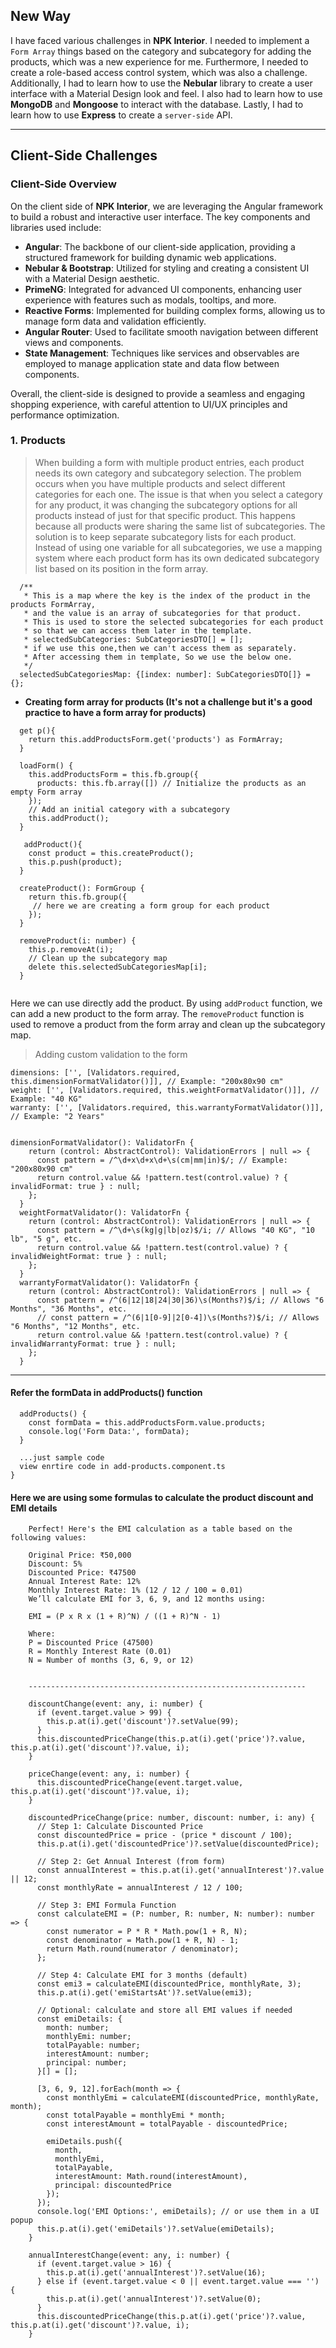 ## New Way

I have faced various challenges in **NPK Interior**. I needed to implement a `Form Array` things based on the category and subcategory for adding the products, which was a new experience for me. Furthermore, I needed to create a role-based access control system, which was also a challenge. Additionally, I had to learn how to use the **Nebular** library to create a user interface with a Material Design look and feel. I also had to learn how to use **MongoDB** and **Mongoose** to interact with the database. Lastly, I had to learn how to use **Express** to create a `server-side` API.

-----------------------------------------------------------------------------------
## Client-Side Challenges
### Client-Side Overview

On the client side of **NPK Interior**, we are leveraging the Angular framework to build a robust and interactive user interface. The key components and libraries used include:

- **Angular**: The backbone of our client-side application, providing a structured framework for building dynamic web applications.
- **Nebular & Bootstrap**: Utilized for styling and creating a consistent UI with a Material Design aesthetic.
- **PrimeNG**: Integrated for advanced UI components, enhancing user experience with features such as modals, tooltips, and more.
- **Reactive Forms**: Implemented for building complex forms, allowing us to manage form data and validation efficiently.
- **Angular Router**: Used to facilitate smooth navigation between different views and components.
- **State Management**: Techniques like services and observables are employed to manage application state and data flow between components.

Overall, the client-side is designed to provide a seamless and engaging shopping experience, with careful attention to UI/UX principles and performance optimization.

### 1. Products

> When building a form with multiple product entries, each product needs its own category and subcategory selection. The problem occurs when you have multiple products and select different categories for each one.
The issue is that when you select a category for any product, it was changing the subcategory options for all products instead of just for that specific product. This happens because all products were sharing the same list of subcategories.
The solution is to keep separate subcategory lists for each product. Instead of using one variable for all subcategories, we use a mapping system where each product form has its own dedicated subcategory list based on its position in the form array.

```aiignore
  /**
   * This is a map where the key is the index of the product in the products FormArray,
   * and the value is an array of subcategories for that product.
   * This is used to store the selected subcategories for each product
   * so that we can access them later in the template.
   * selectedSubCategories: SubCategoriesDTO[] = [];
   * if we use this one,then we can't access them as separately.
   * After accessing them in template, So we use the below one.
   */
  selectedSubCategoriesMap: {[index: number]: SubCategoriesDTO[]} = {};
```
* **Creating form array for products (It's not a challenge but it's a good practice to have a form array for products)**
```aiignore
  get p(){
    return this.addProductsForm.get('products') as FormArray;
  }
  
  loadForm() {
    this.addProductsForm = this.fb.group({
      products: this.fb.array([]) // Initialize the products as an empty Form array
    });
    // Add an initial category with a subcategory
    this.addProduct();
  }
  
   addProduct(){
    const product = this.createProduct();
    this.p.push(product);
  }
  
  createProduct(): FormGroup {
    return this.fb.group({
     // here we are creating a form group for each product
    });
  }
  
  removeProduct(i: number) {
    this.p.removeAt(i);
    // Clean up the subcategory map
    delete this.selectedSubCategoriesMap[i];
  }
  
```

Here we can use directly add the product. By using `addProduct` function, we can add a new product to the form array. The `removeProduct` function is used to remove a product from the form array and clean up the subcategory map.

> Adding custom validation to the form
```aiignore
dimensions: ['', [Validators.required, this.dimensionFormatValidator()]], // Example: "200x80x90 cm"
weight: ['', [Validators.required, this.weightFormatValidator()]], // Example: "40 KG"
warranty: ['', [Validators.required, this.warrantyFormatValidator()]], // Example: "2 Years"


dimensionFormatValidator(): ValidatorFn {
    return (control: AbstractControl): ValidationErrors | null => {
      const pattern = /^\d+x\d+x\d+\s(cm|mm|in)$/; // Example: "200x80x90 cm"
      return control.value && !pattern.test(control.value) ? { invalidFormat: true } : null;
    };
  }
  weightFormatValidator(): ValidatorFn {
    return (control: AbstractControl): ValidationErrors | null => {
      const pattern = /^\d+\s(kg|g|lb|oz)$/i; // Allows "40 KG", "10 lb", "5 g", etc.
      return control.value && !pattern.test(control.value) ? { invalidWeightFormat: true } : null;
    };
  }
  warrantyFormatValidator(): ValidatorFn {
    return (control: AbstractControl): ValidationErrors | null => {
      const pattern = /^(6|12|18|24|30|36)\s(Months?)$/i; // Allows "6 Months", "36 Months", etc.
      // const pattern = /^(6|1[0-9]|2[0-4])\s(Months?)$/i; // Allows "6 Months", "12 Months", etc.
      return control.value && !pattern.test(control.value) ? { invalidWarrantyFormat: true } : null;
    };
  }
``` 

-----------------------------------------------------------------------------------

#### Refer the formData in addProducts() function 

```aiignore
  addProducts() {
    const formData = this.addProductsForm.value.products;
    console.log('Form Data:', formData);
  }
  
  ...just sample code
  view enrtire code in add-products.component.ts
}

```

#### Here we are using some formulas to calculate the product discount and EMI details

```aiignore
    Perfect! Here's the EMI calculation as a table based on the following values:
    
    Original Price: ₹50,000
    Discount: 5%
    Discounted Price: ₹47500
    Annual Interest Rate: 12%
    Monthly Interest Rate: 1% (12 / 12 / 100 = 0.01)
    We’ll calculate EMI for 3, 6, 9, and 12 months using:
    
    EMI = (P x R x (1 + R)^N) / ((1 + R)^N - 1)
    
    Where:
    P = Discounted Price (47500)
    R = Monthly Interest Rate (0.01)
    N = Number of months (3, 6, 9, or 12)
    
    
    --------------------------------------------------------------
    
    discountChange(event: any, i: number) {
      if (event.target.value > 99) {
        this.p.at(i).get('discount')?.setValue(99);
      }
      this.discountedPriceChange(this.p.at(i).get('price')?.value, this.p.at(i).get('discount')?.value, i);
    }
    
    priceChange(event: any, i: number) {
      this.discountedPriceChange(event.target.value, this.p.at(i).get('discount')?.value, i);
    }
    
    discountedPriceChange(price: number, discount: number, i: any) {
      // Step 1: Calculate Discounted Price
      const discountedPrice = price - (price * discount / 100);
      this.p.at(i).get('discountedPrice')?.setValue(discountedPrice);

      // Step 2: Get Annual Interest (from form)
      const annualInterest = this.p.at(i).get('annualInterest')?.value || 12;
      const monthlyRate = annualInterest / 12 / 100;

      // Step 3: EMI Formula Function
      const calculateEMI = (P: number, R: number, N: number): number => {
        const numerator = P * R * Math.pow(1 + R, N);
        const denominator = Math.pow(1 + R, N) - 1;
        return Math.round(numerator / denominator);
      };

      // Step 4: Calculate EMI for 3 months (default)
      const emi3 = calculateEMI(discountedPrice, monthlyRate, 3);
      this.p.at(i).get('emiStartsAt')?.setValue(emi3);

      // Optional: calculate and store all EMI values if needed
      const emiDetails: {
        month: number;
        monthlyEmi: number;
        totalPayable: number;
        interestAmount: number;
        principal: number;
      }[] = [];

      [3, 6, 9, 12].forEach(month => {
        const monthlyEmi = calculateEMI(discountedPrice, monthlyRate, month);
        const totalPayable = monthlyEmi * month;
        const interestAmount = totalPayable - discountedPrice;

        emiDetails.push({
          month,
          monthlyEmi,
          totalPayable,
          interestAmount: Math.round(interestAmount),
          principal: discountedPrice
        });
      });
      console.log('EMI Options:', emiDetails); // or use them in a UI popup
      this.p.at(i).get('emiDetails')?.setValue(emiDetails);
    }

    annualInterestChange(event: any, i: number) {
      if (event.target.value > 16) {
        this.p.at(i).get('annualInterest')?.setValue(16);
      } else if (event.target.value < 0 || event.target.value === '') {
        this.p.at(i).get('annualInterest')?.setValue(0);
      }
      this.discountedPriceChange(this.p.at(i).get('price')?.value, this.p.at(i).get('discount')?.value, i);
    }
 ```